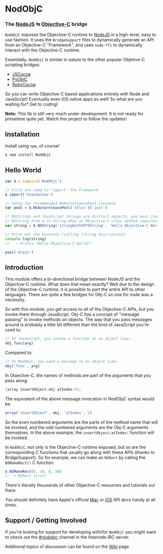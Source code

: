NodObjC
=======
### The [NodeJS][] ⇆ [Objective-C][ObjCWikipedia] bridge


`NodObjC` exposes the Objective-C runtime to [NodeJS][] in a high-level, easy
to use fashion. It uses the `BridgeSupport` files to dynamically generate an
API from an Objective-C "Framework", and uses `node-ffi` to dynamically interact
with the Objective-C runtime.

Essentially, `NodObjC` is similar in nature to the other popular Objetive-C
scripting bridges:

 * [JSCocoa][]
 * [PyObjC][]
 * [RubyCocoa][]

So you can write Objective-C based applications entirely with Node and
JavaScript! Eventually even iOS native apps as well! So what are you waiting
for? Get to coding!

**Note:** This lib is still very much under development. It is not ready for
primetime quite yet. Watch this project to follow the updates!


Installation
------------

Install using `npm`, of course!

``` bash
$ npm install NodObjC
```


Hello World
-----------

``` javascript
var $ = require('NodObjC')

// First you need to "import" the Framework
$.import('Foundation')

// Setup the recommended NSAutoreleasePool instance
var pool = $.NSAutoreleasePool('alloc')('init')

// NSStrings and JavaScript Strings are distinct objects, you must create an
// NSString from a JS String when an Objective-C class method requires one.
var string = $.NSString('stringWithUTF8String', 'Hello Objective-C World!')

// Print out the contents (calling [string description])
console.log(string)
//   → Prints "Hello Objective-C World!"

pool('drain')
```


Introduction
------------

This module offers a bi-directional bridge between NodeJS and the Objective-C
runtime. What does that mean exactly? Well due to the design of the Objective-C
runtime, it is possible to _port_ the entire API to other languages. There are
quite a few bridges for Obj-C so one for node was a necessity.

So with this module, you get access to _all_ of the Objective-C APIs, but you
invoke them through JavaScript. Obj-C has a concept of "message passing" to
invoke methods on objects. The way that you pass messages around is probably a
little bit different than the kind of JavaScript you're used to:

``` javascript
// In JavaScript, you invoke a function on an object like:
obj.func(arg)
```

Compared to:

``` javascript
// In NodObjC, you send a message to an object like:
obj('func', arg)
```

In Objective-C, the names of methods are part of the arguments that you pass
along:

``` objective-c
[array insertObject:obj atIndex:5];
```

The equivalent of the above message invocation in NodObjC syntax would be:

``` javascript
array('insertObject', obj, 'atIndex', 5)
```

So the even numbered arguments are the parts of the method name that will be
invoked, and the odd numbered arguments are the Obj-C arguments themselves. In
the above example, the `insertObject:atIndex:` function will be invoked.

In `NodObjC`, not only is the Objective-C runtime exposed, but so are the
corresponding C functions that usually go along with these APIs (thanks to
BridgeSupport). So for example, we can make an `NSRect` by calling the
`NSMakeRect()` C function:

``` javascript
$.NSMakeRect(5, 10, 8, 30)
// -> NSRect struct
```

There's literally thousands of other Objective-C resources and tutorials out
there.

You should definitely have Apple's official [Mac][MacDev] or [iOS][iOSDev] API
docs handy at all times.

Support / Getting Involved
---------------------------

If you're looking for support for developing with/for `NodObjC` you might want
to check out the [#nodobjc][IRC] channel in the freenode IRC server.

Additional topics of discussion can be found on the [Wiki][] page.



[NodeJS]: http://nodejs.org
[JSCocoa]: http://inexdo.com/JSCocoa
[PyObjC]: http://pyobjc.sourceforge.net
[RubyCocoa]: http://en.wikipedia.org/wiki/RubyCocoa
[IRC]: http://webchat.freenode.net/?channels=nodobjc
[Wiki]: https://github.com/TooTallNate/NodObjC/wiki
[MacDev]: http://developer.apple.com/library/mac/navigation/
[iOSDev]: http://developer.apple.com/library/ios/navigation/
[ObjCWikipedia]: http://en.wikipedia.org/wiki/Objective-C
